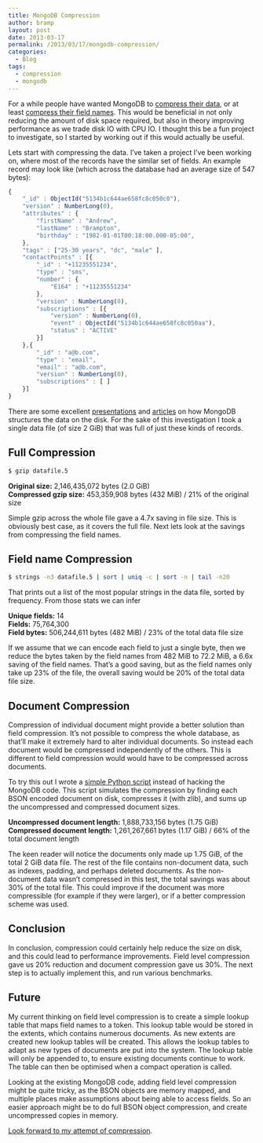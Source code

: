 ```yaml
---
title: MongoDB Compression
author: bramp
layout: post
date: 2013-03-17
permalink: /2013/03/17/mongodb-compression/
categories:
  - Blog
tags:
  - compression
  - mongodb
---
```

For a while people have wanted MongoDB to [compress their data][1], or at least [compress their field names][2]. This would be beneficial in not only reducing the amount of disk space required, but also in theory improving performance as we trade disk IO with CPU IO. I thought this be a fun project to investigate, so I started by working out if this would actually be useful. <!--more-->

Lets start with compressing the data. I&#8217;ve taken a project I&#8217;ve been working on, where most of the records have the similar set of fields. An example record may look like (which across the database had an average size of 547 bytes):

```javascript
{
	"_id" : ObjectId("5134b1c644ae658fc8c050c0"),
	"version" : NumberLong(0),
	"attributes" : {
		"firstName" : "Andrew",
		"lastName" : "Brampton",
		"birthday" : "1982-01-01T00:18:00.000-05:00",		
	},
	"tags" : ["25-30 years", "dc", "male" ],
	"contactPoints" : [{
		"_id" : "+11235551234",
		"type" : "sms",
		"number" : {
			"E164" : "+11235551234"
		},
		"version" : NumberLong(0),
		"subscriptions" : [{
			"version" : NumberLong(0),
			"event" : ObjectId("5134b1c644ae658fc8c050aa"),
			"status" : "ACTIVE"
		}]
	},{
		"_id" : "a@b.com",
		"type" : "email",
		"email" : "a@b.com",
		"version" : NumberLong(0),
		"subscriptions" : [ ]
	}]
}
```

There are some excellent [presentations][3] and [articles][4] on how MongoDB structures the data on the disk. For the sake of this investigation I took a single data file (of size 2 GiB) that was full of just these kinds of records.

## Full Compression

```bash
$ gzip datafile.5
```

**Original size:** 2,146,435,072 bytes (2.0 GiB)  
**Compressed gzip size:** 453,359,908 bytes (432 MiB) / 21% of the original size

Simple gzip across the whole file gave a 4.7x saving in file size. This is obviously best case, as it covers the full file. Next lets look at the savings from compressing the field names.

## Field name Compression

```bash
$ strings -n3 datafile.5 | sort | uniq -c | sort -n | tail -n20
```

That prints out a list of the most popular strings in the data file, sorted by frequency. From those stats we can infer

**Unique fields:** 14  
**Fields:** 75,764,300  
**Field bytes:** 506,244,611 bytes (482 MiB) / 23% of the total data file size

If we assume that we can encode each field to just a single byte, then we reduce the bytes taken by the field names from 482 MiB to 72.2 MiB, a 6.6x saving of the field names. That&#8217;s a good saving, but as the field names only take up 23% of the file, the overall saving would be 20% of the total data file size.

## Document Compression

Compression of individual document might provide a better solution than field compression. It&#8217;s not possible to compress the whole database, as that&#8217;ll make it extremely hard to alter individual documents. So instead each document would be compressed independently of the others. This is different to field compression would would have to be compressed across documents.

To try this out I wrote a [simple Python script][5] instead of hacking the MongoDB code. This script simulates the compression by finding each BSON encoded document on disk, compresses it (with zlib), and sums up the uncompressed and compressed document sizes.

**Uncompressed document length:** 1,888,733,156 bytes (1.75 GiB)  
**Compressed document length:** 1,261,267,661 bytes (1.17 GiB) / 66% of the total document length

The keen reader will notice the documents only made up 1.75 GiB, of the total 2 GiB data file. The rest of the file contains non-document data, such as indexes, padding, and perhaps deleted documents. As the non-document data wasn&#8217;t compressed in this test, the total savings was about 30% of the total file. This could improve if the document was more compressible (for example if they were larger), or if a better compression scheme was used.

## Conclusion

In conclusion, compression could certainly help reduce the size on disk, and this could lead to performance improvements. Field level compression gave us 20% reduction and document compression gave us 30%. The next step is to actually implement this, and run various benchmarks.

## Future

My current thinking on field level compression is to create a simple lookup table that maps field names to a token. This lookup table would be stored in the extents, which contains numerous documents. As new extents are created new lookup tables will be created. This allows the lookup tables to adapt as new types of documents are put into the system. The lookup table will only be appended to, to ensure existing documents continue to work. The table can then be optimised when a compact operation is called.

Looking at the existing MongoDB code, adding field level compression might be quite tricky, as the BSON objects are memory mapped, and multiple places make assumptions about being able to access fields. So an easier approach might be to do full BSON object compression, and create uncompressed copies in memory.

[Look forward to my attempt of compression][6].

 [1]: https://jira.mongodb.org/browse/SERVER-164
 [2]: https://jira.mongodb.org/browse/SERVER-863
 [3]: http://www.10gen.com/presentations/mongosv-2011/mongodb-storage-engine-bit-by-bit
 [4]: https://dzone.com/articles/mongodb%E2%80%99s-storage-engine-bit
 [5]: https://gist.github.com/bramp/5183117
 [6]: https://github.com/bramp/mongo/tree/SERVER-164

